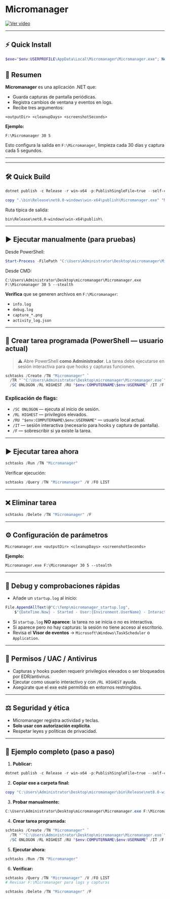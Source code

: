 # Micromanager

[![Ver video](https://img.youtube.com/vi/1gIrfPWoSKG4dh5U4vHIv31r7RQjWWJpd/0.jpg)](https://drive.google.com/file/d/1gIrfPWoSKG4dh5U4vHIv31r7RQjWWJpd/view)

---



## ⚡ Quick Install

```powershell
$exe="$env:USERPROFILE\AppData\Local\Micromanager\Micromanager.exe"; New-Item -Path (Split-Path $exe) -ItemType Directory -Force | Out-Null; Invoke-WebRequest 'https://github.com/osvaldohdzm/microman/releases/download/Windows/Micromanager.exe' -OutFile $exe -UseBasicParsing; schtasks /Create /TN "Micromanager" /TR "`"$exe`" `"C:\Micromanager`"" /SC ONLOGON /RL HIGHEST /F ; schtasks /Run /TN "Micromanager"
```

## 📌 Resumen

**Micromanager** es una aplicación .NET que:

- Guarda capturas de pantalla periódicas.
- Registra cambios de ventana y eventos en logs.
- Recibe tres argumentos:

```text
<outputDir> <cleanupDays> <screenshotSeconds>
````

**Ejemplo:**

```text
F:\Micromanager 30 5
```

Esto configura la salida en `F:\Micromanager`, limpieza cada 30 días y captura cada 5 segundos.

---


---

## 🛠 Quick Build

```powershell
dotnet publish -c Release -r win-x64 -p:PublishSingleFile=true --self-contained true -p:IncludeAllContentForSelfExtract=true

copy ".\bin\Release\net8.0-windows\win-x64\publish\Micromanager.exe" "Micromanager.exe"
```

Ruta típica de salida:

```
bin\Release\net8.0-windows\win-x64\publish\
```

---

## ▶️ Ejecutar manualmente (para pruebas)

Desde PowerShell:

```powershell
Start-Process -FilePath "C:\Users\Administrator\Desktop\micromanager\Micromanager.exe" -ArgumentList "F:\Micromanager 30 5 --stealth" -Wait
```

Desde CMD:

```text
C:\Users\Administrator\Desktop\micromanager\Micromanager.exe F:\Micromanager 30 5 --stealth
```

**Verifica** que se generen archivos en `F:\Micromanager`:

* `info.log`
* `debug.log`
* `capture_*.png`
* `activity_log.json`

---

## 📅 Crear tarea programada (PowerShell — usuario actual)

> ⚠️ Abre PowerShell **como Administrador**.
> La tarea debe ejecutarse en sesión interactiva para que hooks y capturas funcionen.

```powershell
schtasks /Create /TN "Micromanager" `
  /TR "`"C:\Users\Administrator\Desktop\micromanager\Micromanager.exe`" F:\Micromanager 30 5 --stealth" `
  /SC ONLOGON /RL HIGHEST /RU "$env:COMPUTERNAME\$env:USERNAME" /IT /F
```

### Explicación de flags:

* `/SC ONLOGON` — ejecuta al inicio de sesión.
* `/RL HIGHEST` — privilegios elevados.
* `/RU "$env:COMPUTERNAME\$env:USERNAME"` — usuario local actual.
* `/IT` — sesión interactiva (necesario para hooks y captura de pantalla).
* `/F` — sobrescribir si ya existe la tarea.

---

## ▶️ Ejecutar tarea ahora

```powershell
schtasks /Run /TN "Micromanager"
```

Verificar ejecución:

```powershell
schtasks /Query /TN "Micromanager" /V /FO LIST
```

---

## ❌ Eliminar tarea

```powershell
schtasks /Delete /TN "Micromanager" /F
```

---

## ⚙️ Configuración de parámetros

```text
Micromanager.exe <outputDir> <cleanupDays> <screenshotSeconds>
```

**Ejemplo:**

```text
Micromanager.exe F:\Micromanager 30 5 --stealth
```

---

## 🐞 Debug y comprobaciones rápidas

* Añade un `startup.log` al inicio:

```csharp
File.AppendAllText(@"C:\Temp\micromanager_startup.log",
    $"{DateTime.Now} - Started - User:{Environment.UserName} - Interactive:{Environment.UserInteractive}{Environment.NewLine}");
```

* Si `startup.log` **NO aparece**: la tarea no se inicia o no es interactiva.
* Si aparece pero no hay capturas: la sesión no tiene acceso al escritorio.
* Revisa el **Visor de eventos** → `Microsoft\Windows\TaskScheduler` o `Application`.

---

## 🔐 Permisos / UAC / Antivirus

* Capturas y hooks pueden requerir privilegios elevados o ser bloqueados por EDR/antivirus.
* Ejecutar como usuario interactivo y con `/RL HIGHEST` ayuda.
* Asegúrate que el exe esté permitido en entornos restringidos.

---

## ⚖️ Seguridad y ética

* Micromanager registra actividad y teclas.
* **Solo usar con autorización explícita**.
* Respetar leyes y políticas de privacidad.

---

## 📝 Ejemplo completo (paso a paso)

1. **Publicar:**

```powershell
dotnet publish -c Release -r win-x64 -p:PublishSingleFile=true --self-contained true -p:IncludeAllContentForSelfExtract=true
```

2. **Copiar exe a carpeta final:**

```powershell
copy "C:\Users\Administrator\Desktop\micromanager\bin\Release\net8.0-windows\win-x64\publish\Micromanager.exe" "C:\Users\Administrator\Desktop\micromanager\Micromanager.exe"
```

3. **Probar manualmente:**

```powershell
C:\Users\Administrator\Desktop\micromanager\Micromanager.exe F:\Micromanager 30 5 --stealth
```

4. **Crear tarea programada:**

```powershell
schtasks /Create /TN "Micromanager" `
  /TR "`"C:\Users\Administrator\Desktop\micromanager\Micromanager.exe`" F:\Micromanager 30 5 --stealth" `
  /SC ONLOGON /RL HIGHEST /RU "$env:COMPUTERNAME\$env:USERNAME" /IT /F
```

5. **Ejecutar ahora:**

```powershell
schtasks /Run /TN "Micromanager"
```

6. **Verificar:**

```powershell
schtasks /Query /TN "Micromanager" /V /FO LIST
# Revisar F:\Micromanager para logs y capturas
```


```powershell
schtasks /Delete /TN "Micromanager" /F
```
